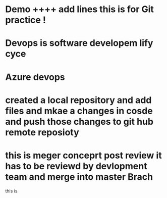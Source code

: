 Demo
++++
add lines 
this is for Git practice !
===========
Devops is software developem lify cyce 
=========
Azure devops 
======================

created a local repository and add files and mkae a changes in cosde and push those changes to git hub remote reposioty
===========
this is meger conceprt post review it has to be reviewd by devlopment team and merge into master Brach
===========
this is 
